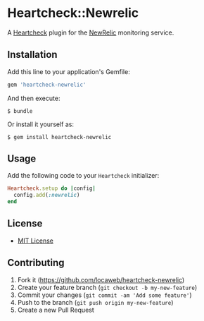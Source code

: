 # Heartcheck::Newrelic

A [Heartcheck](https://github.com/locaweb/heartcheck) plugin for the
[NewRelic](https://newrelic.com/) monitoring service.

## Installation

Add this line to your application's Gemfile:

```ruby
gem 'heartcheck-newrelic'
```

And then execute:

    $ bundle

Or install it yourself as:

    $ gem install heartcheck-newrelic

## Usage

Add the following code to your `Heartcheck` initializer:

```ruby
Heartcheck.setup do |config|
  config.add(:newrelic)
end
```

## License
* [MIT License](https://github.com/locaweb/heartcheck-newrelic/blob/master/LICENSE)

## Contributing

1. Fork it (https://github.com/locaweb/heartcheck-newrelic)
2. Create your feature branch (`git checkout -b my-new-feature`)
3. Commit your changes (`git commit -am 'Add some feature'`)
4. Push to the branch (`git push origin my-new-feature`)
5. Create a new Pull Request
